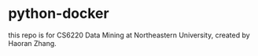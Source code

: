 # python-docker
this repo is for CS6220 Data Mining at Northeastern University, created by Haoran Zhang.

